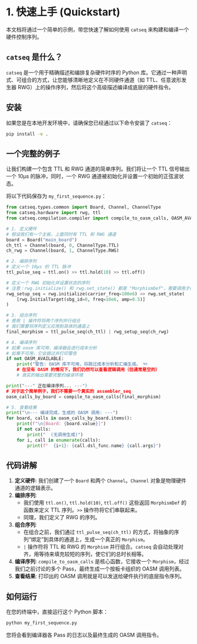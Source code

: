 # 1. 快速上手 (Quickstart)

本文档将通过一个简单的示例，带您快速了解如何使用 `catseq` 来构建和编译一个硬件控制序列。

## `catseq` 是什么？

`catseq` 是一个用于精确描述和编排复杂硬件时序的 Python 库。它通过一种声明式、可组合的方式，让您能够清晰地定义在不同硬件通道（如 TTL、任意波形发生器 RWG）上的操作序列，然后将这个高级描述编译成底层的硬件指令。

## 安装

如果您是在本地开发环境中，请确保您已经通过以下命令安装了 `catseq`：

```bash
pip install -e .
```

## 一个完整的例子

让我们构建一个包含 TTL 和 RWG 通道的简单序列。我们将让一个 TTL 信号输出一个 10µs 的脉冲，同时，一个 RWG 通道被初始化并设置一个初始的正弦波状态。

将以下代码保存为 `my_first_sequence.py`：

```python
from catseq.types.common import Board, Channel, ChannelType
from catseq.hardware import rwg, ttl
from catseq.compilation.compiler import compile_to_oasm_calls, OASM_AVAILABLE

# 1. 定义硬件
# 假设我们有一个主板，上面同时有 TTL 和 RWG 通道
board = Board("main_board")
ch_ttl = Channel(board, 0, ChannelType.TTL)
ch_rwg = Channel(board, 1, ChannelType.RWG)

# 2. 编排序列
# 定义一个 10µs 的 TTL 脉冲
ttl_pulse_seq = ttl.on() >> ttl.hold(10) >> ttl.off()

# 定义一个 RWG 初始化并设置状态的序列
# 注意：rwg.initialize() 和 rwg.set_state() 都是 "MorphismDef"，需要调用才能应用到具体通道上
rwg_setup_seq = rwg.initialize(carrier_freq=100e6) >> rwg.set_state(
    [rwg.InitialTarget(sbg_id=0, freq=10e6, amp=0.5)]
)

# 3. 组合序列
# 使用 | 操作符将两个序列并行组合
# 我们需要将序列定义应用到具体的通道上
final_morphism = ttl_pulse_seq(ch_ttl) | rwg_setup_seq(ch_rwg)

# 4. 编译序列
# 如果 oasm 库可用，编译器会进行成本分析
# 如果不可用，它会跳过并打印警告
if not OASM_AVAILABLE:
    print("警告: OASM 库不可用，将跳过成本分析和汇编生成。 সন
    # 在没有 OASM 的情况下，我们仍然可以查看逻辑调用（但通常是空的）
    # 真实的输出需要完整的编译环境

print("---" 正在编译序列... ---")
# 对于这个简单例子，我们不需要一个真实的 assembler_seq
oasm_calls_by_board = compile_to_oasm_calls(final_morphism)

# 5. 查看结果
print("\n--- 编译完成，生成的 OASM 调用: ---")
for board, calls in oasm_calls_by_board.items():
    print(f"\n[Board: {board.value}]")
    if not calls:
        print("  (无调用生成)")
    for i, call in enumerate(calls):
        print(f"  {i+1}: {call.dsl_func.name} {call.args}")

```

## 代码讲解

1.  **定义硬件**: 我们创建了一个 `Board` 和两个 `Channel`。`Channel` 对象是物理硬件通道的逻辑表示。
2.  **编排序列**: 
    *   我们使用 `ttl.on()`, `ttl.hold(10)`, `ttl.off()` 这些返回 `MorphismDef` 的函数来定义 TTL 序列。`>>` 操作符将它们串联起来。
    *   同理，我们定义了 RWG 的序列。
3.  **组合序列**: 
    *   在组合之前，我们通过 `ttl_pulse_seq(ch_ttl)` 的方式，将抽象的序列“绑定”到具体的通道上，生成一个真正的 `Morphism`。
    *   `|` 操作符将 TTL 和 RWG 的 `Morphism` 并行组合。`catseq` 会自动处理对齐，用等待来填充较短的序列，使它们的总时长相等。
4.  **编译序列**: `compile_to_oasm_calls` 是核心函数，它接收一个 `Morphism`，经过我们之前讨论的多个 Pass，最终生成一个按板卡组织的 OASM 调用列表。
5.  **查看结果**: 打印出的 OASM 调用就是可以发送给硬件执行的底层指令序列。

## 如何运行

在您的终端中，直接运行这个 Python 脚本：

```bash
python my_first_sequence.py
```

您将会看到编译器各 Pass 的日志以及最终生成的 OASM 调用指令。